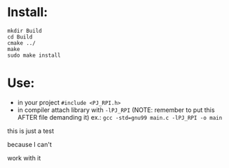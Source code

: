 # Install:
```
mkdir Build
cd Build
cmake ../
make
sudo make install
```

# Use:
- in your project `#include <PJ_RPI.h>`
- in compiler attach library with `-lPJ_RPI` (NOTE: remember to put this AFTER file demanding it)
ex.: `gcc -std=gnu99 main.c -lPJ_RPI -o main`

this is
just
a 
test

because
I
can't

work with it